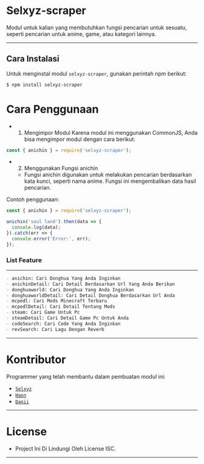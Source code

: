 # Selxyz-scraper

Modul untuk kalian yang membutuhkan fungsi pencarian untuk sesuatu, seperti pencarian untuk anime, game, atau kategori lainnya.

---

## Cara Instalasi

Untuk menginstal modul `selxyz-scraper`, gunakan perintah npm berikut:

```bash
$ npm install selxyz-scraper
```

# Cara Penggunaan
- 1. Mengimpor Modul
Karena modul ini menggunakan CommonJS, Anda bisa mengimpor modul dengan cara berikut:

```javascript
const { anichin } = require('selxyz-scraper');
```

- 2. Menggunakan Fungsi anichin
  - Fungsi anichin digunakan untuk melakukan pencarian berdasarkan kata kunci, seperti nama anime. Fungsi ini mengembalikan data hasil pencarian.

Contoh penggunaan:
```javascript
const { anichin } = require('selxyz-scraper');

anichin('soul land').then(data => {
  console.log(data); 
}).catch(err => {
  console.error('Error:', err);
});
```

### List Feature
---
```markdown
- anichin: Cari Donghua Yang Anda Inginkan
- anichinDetail: Cari Detail Berdasarkan Url Yang Anda Berikan
- donghuaworld: Cari Donghua Yang Anda Inginkan
- donghuaworldDetail: Cari Detail Donghua Berdasarkan Url Anda
- mcpedl: Cari Mods Minecraft Terbaru
- mcpedlDetail: Cari Detail Tentang Mods
- steam: Cari Game Untuk Pc
- steamDetail: Cari Detail Game Pc Untuk Anda
- codeSearch: Cari Code Yang Anda Inginkan
- revSearch: Cari Lagu Dengan Reverb
```
---
# Kontributor
Programmer yang telah membantu dalam pembuatan modul ini:

- [`Selxyz`](https://wa.me/6282181938329) 
- [`Hann`](https://wa.me/6283824196477) 
- [`Danii`](https://wa.me/6285819572683) 

---

# License

- Project Ini Di Lindungi Oleh License ISC. 

---
